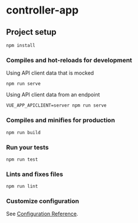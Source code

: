 # controller-app

## Project setup
```
npm install
```

### Compiles and hot-reloads for development
Using API client data that is mocked
```
npm run serve
```
Using API client data from an endpoint
```
VUE_APP_APICLIENT=server npm run serve
```

### Compiles and minifies for production
```
npm run build
```

### Run your tests
```
npm run test
```

### Lints and fixes files
```
npm run lint
```

### Customize configuration
See [Configuration Reference](https://cli.vuejs.org/config/).
